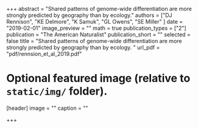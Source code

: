 +++
abstract = "Shared patterns of genome-wide differentiation are more strongly predicted by geography than by ecology."
authors = ["DJ Rennison",  "KE Delmore", "K Samuk", "GL Owens", "SE Miller" ]
date = "2019-02-01"
image_preview = ""
math = true
publication_types = ["2"]
publication = "The American Naturalist"
publication_short = ""
selected = false
title = "Shared patterns of genome-wide differentiation are more strongly predicted by geography than by ecology. "
url_pdf = "pdf/rennsion_et_al_2019.pdf"

# Optional featured image (relative to `static/img/` folder).
[header]
image = ""
caption = ""

+++
